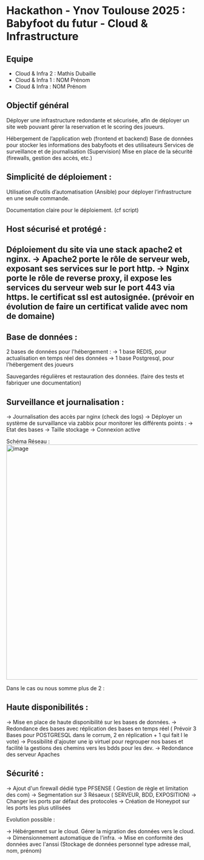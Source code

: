 # Hackathon - Ynov Toulouse 2025 : Babyfoot du futur - Cloud & Infrastructure

## Equipe

- Cloud & Infra 2 : Mathis Dubaille  
- Cloud & Infra 1 : NOM Prénom
- Cloud & Infra : NOM Prénom
  
Objectif général
---
Déployer une infrastructure redondante et sécurisée, afin de déployer un site web pouvant gérer la reservation et le scoring des joueurs.

Hébergement de l’application web (frontend et backend)
Base de données pour stocker les informations des babyfoots et des utilisateurs
Services de surveillance et de journalisation (Supervision)
Mise en place de la sécurité (firewalls, gestion des accès, etc.)

Simplicité de déploiement :
---
Utilisation d’outils d’automatisation (Ansible) pour déployer l’infrastructure en une seule commande.

Documentation claire pour le déploiement. (cf script)
 
Host sécurisé et protégé :
---
Déploiement du site via une stack apache2 et nginx.
-> Apache2 porte le rôle de serveur web, exposant ses services sur le port http.
-> Nginx porte le rôle de reverse proxy, il expose les services du serveur web sur le port 443 via https. le certificat ssl est autosignée. (prévoir en évolution de faire un certificat valide avec nom de domaine)
---
Base de données :
---
2 bases de données pour l'hébergement :
-> 1 base REDIS, pour actualisation en temps réel des données
-> 1 base Postgresql, pour l'hébergement des joueurs

Sauvegardes régulières et restauration des données. (faire des tests et fabriquer une documentation)

Surveillance et journalisation :
---
-> Journalisation des accès par nginx (check des logs)
-> Déployer un système de survaillance via zabbix pour monitorer les différents points :
      -> Etat des bases
      -> Taille stockage
      -> Connexion active

 Schéma Réseau :     
<img width="739" height="618" alt="image" src="https://github.com/user-attachments/assets/d8ef9a01-df3f-43d5-96af-383f8aba2033" />

Dans le cas ou nous somme plus de 2 :

Haute disponibilités :
---
-> Mise en place de haute disponibilité sur les bases de données.
-> Redondance des bases avec réplication des bases en temps réel ( Prévoir 3 Bases pour POSTGRESQL dans le corrum, 2 en réplication + 1 qui fait l le vote)
-> Possibilité d'ajouter une ip virtuel pour regrouper nos bases et facilité la gestions des chemins vers les bdds pour les dev.
-> Redondance des serveur Apaches

Sécurité : 
---
-> Ajout d'un firewall dédié type PFSENSE ( Gestion de règle et limitation des com)
-> Segmentation sur 3 Résaeux ( SERVEUR, BDD, EXPOSITION)
-> Changer les ports par défaut des protocoles
-> Création de Honeypot sur les ports les plus utilisées

Evolution possible :

-> Hébérgement sur le cloud. Gérer la migration des données vers le cloud.
-> Dimensionnement automatique de l'infra.
-> Mise en conformité des données avec l'anssi (Stockage de données personnel type adresse mail, nom, prénom) 
